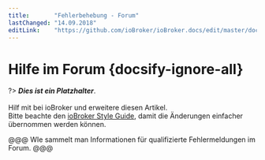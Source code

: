 ```yaml
---
title:       "Fehlerbehebung - Forum"
lastChanged: "14.09.2018"
editLink:    "https://github.com/ioBroker/ioBroker.docs/edit/master/docs/trouble/forum.md"
---
```


# Hilfe im Forum {docsify-ignore-all}

?> ***Dies ist ein Platzhalter***.
   <br><br>
   Hilf mit bei ioBroker und erweitere diesen Artikel.  
   Bitte beachte den [ioBroker Style Guide](community/styleguidedoc), 
   damit die Änderungen einfacher übernommen werden können.

@@@ WIe sammelt man Informationen für qualifizierte Fehlermeldungen im Forum. @@@
